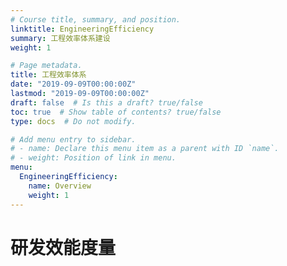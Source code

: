 ```yaml
---
# Course title, summary, and position.
linktitle: EngineeringEfficiency
summary: 工程效率体系建设
weight: 1

# Page metadata.
title: 工程效率体系
date: "2019-09-09T00:00:00Z"
lastmod: "2019-09-09T00:00:00Z"
draft: false  # Is this a draft? true/false
toc: true  # Show table of contents? true/false
type: docs  # Do not modify.

# Add menu entry to sidebar.
# - name: Declare this menu item as a parent with ID `name`.
# - weight: Position of link in menu.
menu:
  EngineeringEfficiency:
    name: Overview
    weight: 1
---
```


# 研发效能度量


<!-- 
## 敏捷协作平台

### 敏捷迭代的理念/流程
### 认知协调（知识库/在线文档/时间追踪/IM）
### 需求/项目

## 持续集成，持续发布(CI/CD)

## 研发效率（代码质量/框架/复用）

- 研发效能指标度量

## 软件定义服务（流程，规范） -->